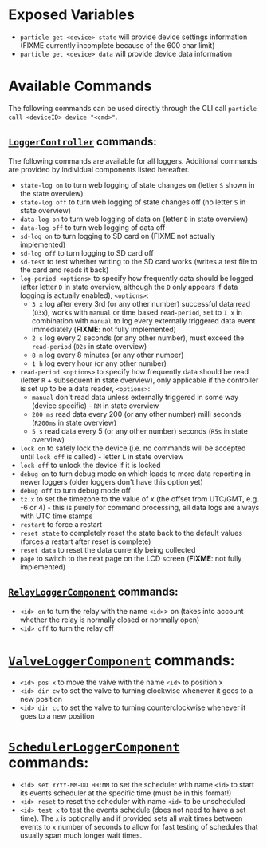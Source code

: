 # Exposed Variables

 - `particle get <device> state` will provide device settings information (FIXME currently incomplete because of the 600 char limit)
 - `particle get <device> data` will provide device data information

# Available Commands

The following commands can be used directly through the CLI call `particle call <deviceID> device "<cmd>"`.

## [`LoggerController`](/src/modules/logger/LoggerController.h) commands:

The following commands are available for all loggers. Additional commands are provided by individual components listed hereafter.

  - `state-log on` to turn web logging of state changes on (letter `S` shown in the state overview)
  - `state-log off` to turn web logging of state changes off (no letter `S` in state overview)
  - `data-log on` to turn web logging of data on (letter `D` in state overview)
  - `data-log off` to turn web logging of data off
  - `sd-log on` to turn logging to SD card on (FIXME not actually implemented)
  - `sd-log off` to turn logging to SD card off
  - `sd-test` to test whether writing to the SD card works (writes a test file to the card and reads it back)
  - `log-period <options>` to specify how frequently data should be logged (after letter `D` in state overview, although the `D` only appears if data logging is actually enabled), `<options>`:
    - `3 x` log after every 3rd (or any other number) successful data read (`D3x`), works with `manual` or time based `read-period`, set to `1 x` in combination with `manual` to log every externally triggered data event immediately (**FIXME**: not fully implemented)
    - `2 s` log every 2 seconds (or any other number), must exceed the `read-period` (`D2s` in state overview)
    - `8 m` log every 8 minutes (or any other number)
    - `1 h` log every hour (or any other number)
  - `read-period <options>` to specify how frequently data should be read (letter `R` + subsequent in state overview), only applicable if the controller is set up to be a data reader, `<options>`:
    - `manual` don't read data unless externally triggered in some way (device specific) - `RM` in state overview
    - `200 ms` read data every 200 (or any other number) milli seconds (`R200ms` in state overview)
    - `5 s` read data every 5 (or any other number) seconds (`R5s` in state overview)
  - `lock on` to safely lock the device (i.e. no commands will be accepted until `lock off` is called) - letter `L` in state overview
  - `lock off` to unlock the device if it is locked
  - `debug on` to turn debug mode on which leads to more data reporting in newer loggers (older loggers don't have this option yet)
  - `debug off` to turn debug mode off
  - `tz x` to set the timezone to the value of x (the offset from UTC/GMT, e.g. -6 or 4) - this is purely for command processing, all data logs are always with UTC time stamps
  - `restart` to force a restart
  - `reset state` to completely reset the state back to the default values (forces a restart after reset is complete)
  - `reset data` to reset the data currently being collected
  - `page` to switch to the next page on the LCD screen (**FIXME**: not fully implemented)

## [`RelayLoggerComponent`](/src/modules/relay/RelayLoggerComponent.h) commands:

  - `<id> on` to turn the relay with the name `<id>`> on (takes into account whether the relay is normally closed or normally open)
  - `<id> off` to turn the relay off

# [`ValveLoggerComponent`](/src/modules/valve/ValveLoggerComponent.h) commands:

  - `<id> pos x` to move the valve with the name `<id>` to position x
  - `<id> dir cw` to set the valve to turning clockwise whenever it goes to a new position
  - `<id> dir cc` to set the valve to turning counterclockwise whenever it goes to a new position

# [`SchedulerLoggerComponent`](/src/modules/scheduler/SchedulerLoggerComponent.h) commands:

  - `<id> set YYYY-MM-DD HH:MM` to set the scheduler with name `<id>` to start its events scheduler at the specific time (must be in this format!)
  - `<id> reset` to reset the scheduler with name `<id>` to be unscheduled
  - `<id> test x` to test the events schedule (does not need to have a set time). The `x` is optionally and if provided sets all wait times between events to `x` number of seconds to allow for fast testing of schedules that usually span much longer wait times.
